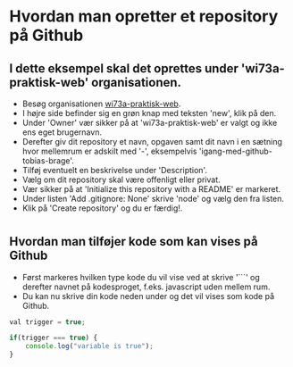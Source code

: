 # Hvordan man opretter et repository på Github

## I dette eksempel skal det oprettes under 'wi73a-praktisk-web' organisationen.

* Besøg organisationen [wi73a-praktisk-web](https://github.com/wi73a-praktisk-web).
* I højre side befinder sig en grøn knap med teksten 'new', klik på den.
* Under 'Owner' vær sikker på at 'wi73a-praktisk-web' er valgt og ikke ens eget brugernavn.
* Derefter giv dit repository et navn, opgaven samt dit navn i en sætning hvor mellemrum er adskilt med '-', eksempelvis 'igang-med-github-tobias-brage'.
* Tilføj eventuelt en beskrivelse under 'Description'.
* Vælg om dit repository skal være offenligt eller privat.
* Vær sikker på at 'Initialize this repository with a README' er markeret.
* Under listen 'Add .gitignore: None' skrive 'node' og vælg den fra listen.
* Klik på 'Create repository' og du er færdig!.

#

## Hvordan man tilføjer kode som kan vises på Github

* Først markeres hvilken type kode du vil vise ved at skrive '```' og derefter navnet på kodesproget, f.eks. javascript uden mellem rum.
* Du kan nu skrive din kode neden under og det vil vises som kode på Github.

```javascript
val trigger = true;

if(trigger === true) {
    console.log("variable is true");
}